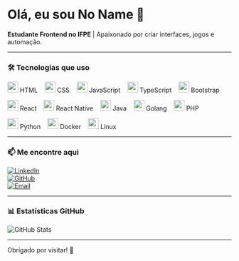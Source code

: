 # Olá, eu sou No Name 👋

**Estudante Frontend no IFPE** | Apaixonado por criar interfaces, jogos e automação.

---

### 🛠️ Tecnologias que uso

<p>
  <img src="https://cdn.jsdelivr.net/gh/devicons/devicon/icons/html5/html5-original.svg" width="24" height="24" /> HTML &nbsp;&nbsp;
  <img src="https://cdn.jsdelivr.net/gh/devicons/devicon/icons/css3/css3-original.svg" width="24" height="24" /> CSS &nbsp;&nbsp;
  <img src="https://cdn.jsdelivr.net/gh/devicons/devicon/icons/javascript/javascript-original.svg" width="24" height="24" /> JavaScript &nbsp;&nbsp;
  <img src="https://cdn.jsdelivr.net/gh/devicons/devicon/icons/typescript/typescript-original.svg" width="24" height="24" /> TypeScript &nbsp;&nbsp;
  <img src="https://cdn.jsdelivr.net/gh/devicons/devicon/icons/bootstrap/bootstrap-plain.svg" width="24" height="24" /> Bootstrap &nbsp;&nbsp;
</p>
<p>
  <img src="https://cdn.jsdelivr.net/gh/devicons/devicon/icons/react/react-original.svg" width="24" height="24" /> React &nbsp;&nbsp;
  <img src="https://cdn.jsdelivr.net/gh/devicons/devicon/icons/react/react-original.svg" width="24" height="24" /> React Native &nbsp;&nbsp;
  <img src="https://cdn.jsdelivr.net/gh/devicons/devicon/icons/java/java-original.svg" width="24" height="24" /> Java &nbsp;&nbsp;
  <img src="https://cdn.jsdelivr.net/gh/devicons/devicon/icons/go/go-original.svg" width="24" height="24" /> Golang &nbsp;&nbsp;
  <img src="https://cdn.jsdelivr.net/gh/devicons/devicon/icons/php/php-original.svg" width="24" height="24" /> PHP &nbsp;&nbsp;
</p>
<p>
  <img src="https://cdn.jsdelivr.net/gh/devicons/devicon/icons/python/python-original.svg" width="24" height="24" /> Python &nbsp;&nbsp;
  <img src="https://cdn.jsdelivr.net/gh/devicons/devicon/icons/docker/docker-original.svg" width="24" height="24" /> Docker &nbsp;&nbsp;
  <img src="https://cdn.jsdelivr.net/gh/devicons/devicon/icons/linux/linux-original.svg" width="24" height="24" /> Linux &nbsp;&nbsp;
</p>

---

### 📫 Me encontre aqui

[![LinkedIn](https://img.shields.io/badge/-LinkedIn-blue?style=for-the-badge&logo=linkedin&logoColor=white)](https://www.linkedin.com/in/seu-linkedin)  
[![GitHub](https://img.shields.io/badge/-GitHub-black?style=for-the-badge&logo=github&logoColor=white)](https://github.com/seu-usuario)  
[![Email](https://img.shields.io/badge/-Email-red?style=for-the-badge&logo=gmail&logoColor=white)](mailto:seuemail@example.com)

---

### 📊 Estatísticas GitHub

![GitHub Stats](https://github-readme-stats.vercel.app/api?username=seu-usuario&show_icons=true&theme=tokyonight)

---

Obrigado por visitar! 🚀
